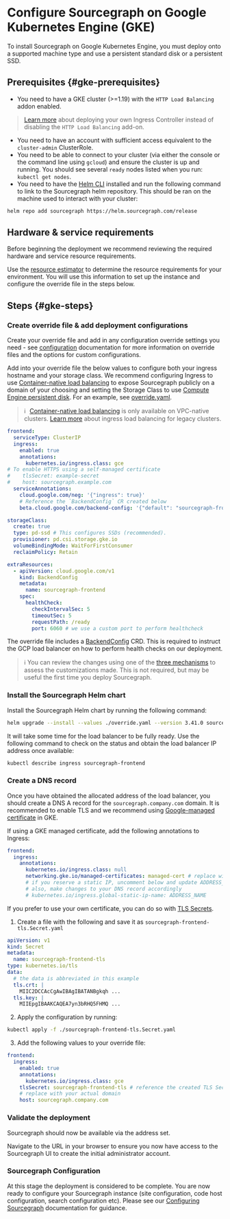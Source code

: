 # Configure Sourcegraph on Google Kubernetes Engine (GKE)

To install Sourcegraph on Google Kubernetes Engine, you must deploy onto a supported machine type and use a persistent standard disk or a persistent SSD.

## Prerequisites {#gke-prerequisites}

- You need to have a GKE cluster (>=1.19) with the `HTTP Load Balancing` addon enabled.

> [Learn more](https://cloud.google.com/kubernetes-engine/docs/how-to/custom-ingress-controller) about deploying your own Ingress Controller instead of disabling the `HTTP Load Balancing` add-on.

- You need to have an account with sufficient access equivalent to the `cluster-admin` ClusterRole.
- You need to be able to connect to your cluster (via either the console or the command line using `gcloud`) and ensure the cluster is up and running. You should see several `ready` nodes listed when you run: `kubectl get nodes`.
- You need to have the [Helm CLI](https://helm.sh/docs/intro/install/) installed and run the following command to link to the Sourcegraph helm repository. This should be ran on the machine used to interact with your cluster:

```sh
helm repo add sourcegraph https://helm.sourcegraph.com/release
```

## Hardware & service requirements

Before beginning the deployment we recommend reviewing the required hardware and service resource requirements.

Use the [resource estimator](../resource_estimator.md) to determine the resource requirements for your environment. You will use this information to set up the instance and configure the override file in the steps below.

## Steps {#gke-steps}

### Create override file & add deployment configurations

Create your override file and add in any configuration override settings you need - see [configuration](./helm/#configuration) documentation for more information on override files and the options for custom configurations.

Add into your override file the below values to configure both your ingress hostname and your storage class. We recommend configuring Ingress to use [Container-native load balancing](https://cloud.google.com/kubernetes-engine/docs/how-to/container-native-load-balancing) to expose Sourcegraph publicly on a domain of your choosing and setting the Storage Class to use [Compute Engine persistent disk](https://cloud.google.com/kubernetes-engine/docs/how-to/persistent-volumes/gce-pd-csi-driver#:~:text=Google%20Kubernetes%20Engine%20(GKE)%20provides,tied%20to%20GKE%20version%20numbers.). For an example, see [override.yaml](https://github.com/sourcegraph/deploy-sourcegraph-helm/tree/main/charts/sourcegraph/examples/gcp/override.yaml).

> ℹ️ [Container-native load balancing](https://cloud.google.com/kubernetes-engine/docs/how-to/container-native-load-balancing) is only available on VPC-native clusters. [Learn more](https://cloud.google.com/kubernetes-engine/docs/how-to/load-balance-ingress) about ingress load balancing for legacy clusters.

<!--[override.yaml](https://github.com/sourcegraph/deploy-sourcegraph-helm/tree/main/charts/sourcegraph/examples/gcp/override.yaml)-->
```yaml
frontend:
  serviceType: ClusterIP
  ingress:
    enabled: true
    annotations:
      kubernetes.io/ingress.class: gce
# To enable HTTPS using a self-managed certificate
#    tlsSecret: example-secret
#    host: sourcegraph.example.com
  serviceAnnotations:
    cloud.google.com/neg: '{"ingress": true}'
    # Reference the `BackendConfig` CR created below
    beta.cloud.google.com/backend-config: '{"default": "sourcegraph-frontend"}'

storageClass:
  create: true
  type: pd-ssd # This configures SSDs (recommended).
  provisioner: pd.csi.storage.gke.io
  volumeBindingMode: WaitForFirstConsumer
  reclaimPolicy: Retain

extraResources:
  - apiVersion: cloud.google.com/v1
    kind: BackendConfig
    metadata:
      name: sourcegraph-frontend
    spec:
      healthCheck:
        checkIntervalSec: 5
        timeoutSec: 5
        requestPath: /ready
        port: 6060 # we use a custom port to perform healthcheck
```

The override file includes a [BackendConfig](https://cloud.google.com/kubernetes-engine/docs/how-to/ingress-features#associating_backendconfig_with_your_ingress) CRD. This is required to instruct the GCP load balancer on how to perform health checks on our deployment.

> ℹ️ You can review the changes using one of the [three mechanisms](./helm#reviewing-changes) to assess the customizations made. This is not required, but may be useful the first time you deploy Sourcegraph.

### Install the Sourcegraph Helm chart

Install the Sourcegraph Helm chart by running the following command:

```sh
helm upgrade --install --values ./override.yaml --version 3.41.0 sourcegraph sourcegraph/sourcegraph
```

It will take some time for the load balancer to be fully ready. Use the following command to check on the status and obtain the load balancer IP address once available:

```sh
kubectl describe ingress sourcegraph-frontend
```

### Create a DNS record

Once you have obtained the allocated address of the load balancer, you should create a DNS A record for the `sourcegraph.company.com` domain. It is recommended to enable TLS and we recommend using [Google-managed certificate](https://cloud.google.com/kubernetes-engine/docs/how-to/managed-certs) in GKE.

If using a GKE managed certificate, add the following annotations to Ingress:

```yaml
frontend:
  ingress:
    annotations:
      kubernetes.io/ingress.class: null
      networking.gke.io/managed-certificates: managed-cert # replace with actual Google-managed certificate name
      # if you reserve a static IP, uncomment below and update ADDRESS_NAME
      # also, make changes to your DNS record accordingly
      # kubernetes.io/ingress.global-static-ip-name: ADDRESS_NAME
```

If you prefer to use your own certificate, you can do so with [TLS Secrets](https://kubernetes.io/docs/concepts/configuration/secret/#tls-secrets).

1. Create a file with the following and save it as `sourcegraph-frontend-tls.Secret.yaml`

```yaml
apiVersion: v1
kind: Secret
metadata:
  name: sourcegraph-frontend-tls
type: kubernetes.io/tls
data:
  # the data is abbreviated in this example
  tls.crt: |
    MIIC2DCCAcCgAwIBAgIBATANBgkqh ...
  tls.key: |
    MIIEpgIBAAKCAQEA7yn3bRHQ5FHMQ ...
```

2. Apply the configuration by running:

```sh
kubectl apply -f ./sourcegraph-frontend-tls.Secret.yaml
```

3. Add the following values to your override file:

```yaml
frontend:
  ingress:
    enabled: true
    annotations:
      kubernetes.io/ingress.class: gce
    tlsSecret: sourcegraph-frontend-tls # reference the created TLS Secret
    # replace with your actual domain
    host: sourcegraph.company.com
```

### Validate the deployment

Sourcegraph should now be available via the address set.

Navigate to the URL in your browser to ensure you now have access to the Sourcegraph UI to create the initial administrator account.

### Sourcegraph Configuration

At this stage the deployment is considered to be complete. You are now ready to configure your Sourcegraph instance (site configuration, code host configuration, search configuration etc). Please see our [Configuring Sourcegraph](../../config/index.md) documentation for guidance.